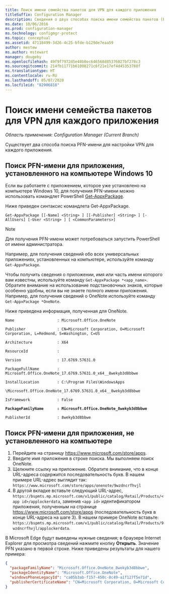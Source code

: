 ```yaml
---
title: Поиск имени семейства пакетов для VPN для каждого приложения
titleSuffix: Configuration Manager
description: Сведения о двух способах поиска имени семейства пакетов (PFN) для настройки VPN для каждого приложения.
ms.date: 10/06/2016
ms.prod: configuration-manager
ms.technology: configmgr-protect
ms.topic: conceptual
ms.assetid: 47118499-3d26-4c25-bfde-b129de7eaa59
author: mestew
ms.author: mstewart
manager: dougeby
ms.openlocfilehash: 49f9f7972d5e48b0ec646568d85376027bf278c3
ms.sourcegitcommit: 214fb11771b61008271c6f21e17ef4d45353788f
ms.translationtype: HT
ms.contentlocale: ru-RU
ms.lasthandoff: 05/07/2020
ms.locfileid: "82906818"
---
```

# <a name="find-a-package-family-name-pfn-for-per-app-vpn"></a>Поиск имени семейства пакетов для VPN для каждого приложения

*Область применения: Configuration Manager (Current Branch)*


Существует два способа поиска PFN-имени для настройки VPN для каждого приложения.

## <a name="find-a-pfn-for-an-app-thats-installed-on-a-windows-10-computer"></a>Поиск PFN-имени для приложения, установленного на компьютере Windows 10

Если вы работаете с приложением, которое уже установлено на компьютере Windows 10, для получения PFN-имени можно использовать командлет PowerShell [Get-AppxPackage](https://docs.microsoft.com/powershell/module/appx/get-appxpackage?view=win10-ps).

Ниже приведен синтаксис командлета Get-AppxPackage.

``` Syntax
Get-AppxPackage [[-Name] <String> ] [[-Publisher] <String> ] [-AllUsers] [-User <String> ] [ <CommonParameters>]
```

> [!NOTE]
> Для получения PFN-имени может потребоваться запустить PowerShell от имени администратора.

Например, для получения сведений обо всех универсальных приложениях, установленных на компьютере, используйте команду `Get-AppxPackage`.

Чтобы получить сведения о приложении, имя или часть имени которого вам известны, используйте команду `Get-AppxPackage *<app_name>`. Обратите внимание на использование подстановочных знаков, которые особенно удобны, если вы не знаете полного имени приложения. Например, для получения сведений о OneNote используйте команду `Get-AppxPackage *OneNote`.


Ниже приведена информация, полученная для OneNote.

`Name                   : Microsoft.Office.OneNote`

`Publisher              : CN=Microsoft Corporation, O=Microsoft Corporation, L=Redmond, S=Washington, C=US`

`Architecture           : X64`

`ResourceId             :`

`Version                : 17.6769.57631.0`

`PackageFullName        : Microsoft.Office.OneNote_17.6769.57631.0_x64__8wekyb3d8bbwe`

`InstallLocation        : C:\Program Files\WindowsApps`

`\Microsoft.Office.OneNote_17.6769.57631.0_x64__8wekyb3d8bbwe`

`IsFramework            : False`

**`PackageFamilyName      : Microsoft.Office.OneNote_8wekyb3d8bbwe`**

`PublisherId            : 8wekyb3d8bbwe`



## <a name="find-a-pfn-if-the-app-is-not-installed-on-a-computer"></a>Поиск PFN-имени для приложения, не установленного на компьютере

1. Перейдите на страницу https://www.microsoft.com/store/apps.
2. Введите имя приложения в строке поиска. Мы выполняем поиск OneNote.
3. Щелкните ссылку на приложение. Обратите внимание, что в конце URL-адреса содержится последовательность букв. В нашем примере URL-адрес выглядит так: `https://www.microsoft.com/store/apps/onenote/9wzdncrfhvjl`
4. В другой вкладке вставьте следующий URL-адрес, `https://bspmts.mp.microsoft.com/v1/public/catalog/Retail/Products/<app id>/applockerdata`, заменив `<app id>` идентификатором приложения, полученным на странице https://www.microsoft.com/store/apps (последовательность букв в конце URL-адреса на шаге 3). В нашем примере OneNote вставьте: `https://bspmts.mp.microsoft.com/v1/public/catalog/Retail/Products/9wzdncrfhvjl/applockerdata`.

В Microsoft Edge будут выведены нужные сведения; в браузере Internet Explorer для просмотра сведений нажмите кнопку **Открыть**. Значение PFN указано в первой строке. Ниже приведены результаты для нашего примера:

``` JSON
{
  "packageFamilyName": "Microsoft.Office.OneNote_8wekyb3d8bbwe",
  "packageIdentityName": "Microsoft.Office.OneNote",
  "windowsPhoneLegacyId": "ca05b3ab-f157-450c-8c49-a1f127f5e71d",
  "publisherCertificateName": "CN=Microsoft Corporation, O=Microsoft Corporation, L=Redmond, S=Washington, C=US"
}
```
